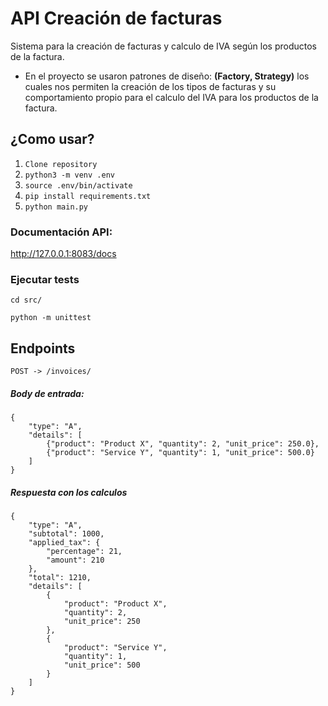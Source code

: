 
# API Creación de facturas

Sistema para la creación de facturas y calculo de IVA según los productos de la factura.

- En el proyecto se usaron patrones de diseño: **(Factory, Strategy)** los cuales nos permiten la creación de los tipos de facturas y su comportamiento propio para el calculo del IVA para los productos de la factura.


## ¿Como usar?

1. `Clone repository`
2. `python3 -m venv .env`
3. `source .env/bin/activate`
4. `pip install requirements.txt`
5. `python main.py`


### Documentación API:
http://127.0.0.1:8083/docs


### Ejecutar tests
`cd src/`

`python -m unittest`


## Endpoints

```
POST -> /invoices/
```
##### Body de entrada:
```
{
    "type": "A", 
    "details": [
        {"product": "Product X", "quantity": 2, "unit_price": 250.0}, 
        {"product": "Service Y", "quantity": 1, "unit_price": 500.0}
    ]
}
```
##### Respuesta con los calculos
```
{
    "type": "A",
    "subtotal": 1000,
    "applied_tax": {
        "percentage": 21,
        "amount": 210
    },
    "total": 1210,
    "details": [
        {
            "product": "Product X",
            "quantity": 2,
            "unit_price": 250
        },
        {
            "product": "Service Y",
            "quantity": 1,
            "unit_price": 500
        }
    ]
}
```
